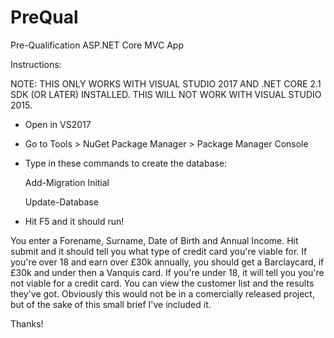 # PreQual
Pre-Qualification ASP.NET Core MVC App

Instructions:

NOTE: THIS ONLY WORKS WITH VISUAL STUDIO 2017 AND .NET CORE 2.1 SDK (OR LATER) INSTALLED. THIS WILL NOT WORK WITH VISUAL STUDIO 2015.
 - Open in VS2017
 - Go to Tools > NuGet Package Manager > Package Manager Console
 - Type in these commands to create the database:
 
    Add-Migration Initial
    
    Update-Database
 - Hit F5 and it should run!

You enter a Forename, Surname, Date of Birth and Annual Income. 
Hit submit and it should tell you what type of credit card you're viable for. 
If you're over 18 and earn over £30k annually, you should get a Barclaycard, if £30k and under then a Vanquis card. 
If you're under 18, it will tell you you're not viable for a credit card.
You can view the customer list and the results they've got.
Obviously this would not be in a comercially released project, but of the sake of this small brief I've included it.

Thanks!
